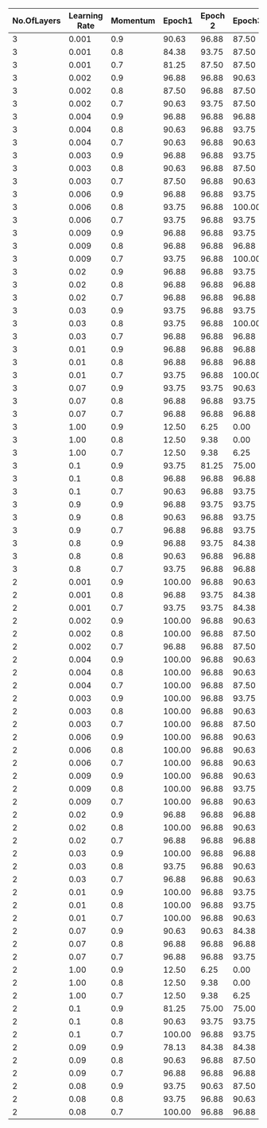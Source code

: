 | No.OfLayers   | Learning Rate | Momentum | Epoch1 | Epoch 2 | Epoch3  | Epoch4  | Epoch5  | Epoch6  | Epoch7  | Epoch8  | Epoch9  | Epoch10 | Mean  | Std Dev |
|---------------|---------------|----------|--------|---------|---------|---------|---------|---------|---------|---------|---------|---------|-------|---------|
| 3             | 0.001         | 0.9      | 90.63  | 96.88   | 87.50   | 93.75   | 90.63   | 93.75   | 96.88   | 90.63   | 93.75   | 96.88   | 93.13 | 3.23    |
| 3             | 0.001         | 0.8      | 84.38  | 93.75   | 87.50   | 90.63   | 90.63   | 93.75   | 96.88   | 90.63   | 93.75   | 96.88   | 91.88 | 3.95    |
| 3             | 0.001         | 0.7      | 81.25  | 87.50   | 87.50   | 87.50   | 90.63   | 90.63   | 93.75   | 87.50   | 90.63   | 90.63   | 88.75 | 3.36    |
| 3             | 0.002         | 0.9      | 96.88  | 96.88   | 90.63   | 96.88   | 90.63   | 100.00  | 96.88   | 90.63   | 93.75   | 96.88   | 95.00 | 3.36    |
| 3             | 0.002         | 0.8      | 87.50  | 96.88   | 87.50   | 96.88   | 90.63   | 93.75   | 96.88   | 90.63   | 93.75   | 96.88   | 93.13 | 3.84    |
| 3             | 0.002         | 0.7      | 90.63  | 93.75   | 87.50   | 93.75   | 90.63   | 93.75   | 96.88   | 90.63   | 90.63   | 96.88   | 92.50 | 3.02    |
| 3             | 0.004         | 0.9      | 96.88  | 96.88   | 96.88   | 96.88   | 93.75   | 100.00  | 96.88   | 90.63   | 93.75   | 96.88   | 95.94 | 2.57    |
| 3             | 0.004         | 0.8      | 90.63  | 96.88   | 93.75   | 96.88   | 90.63   | 100.00  | 96.88   | 90.63   | 93.75   | 96.88   | 94.69 | 3.31    |
| 3             | 0.004         | 0.7      | 90.63  | 96.88   | 90.63   | 96.88   | 90.63   | 96.88   | 96.88   | 90.63   | 90.63   | 96.88   | 93.75 | 3.29    |
| 3             | 0.003         | 0.9      | 96.88  | 96.88   | 93.75   | 96.88   | 93.75   | 96.88   | 96.88   | 90.63   | 93.75   | 96.88   | 95.31 | 2.21    |
| 3             | 0.003         | 0.8      | 90.63  | 96.88   | 87.50   | 96.88   | 90.63   | 96.88   | 96.88   | 90.63   | 90.63   | 96.88   | 93.44 | 3.74    |
| 3             | 0.003         | 0.7      | 87.50  | 96.88   | 90.63   | 96.88   | 90.63   | 93.75   | 96.88   | 90.63   | 93.75   | 96.88   | 93.44 | 3.44    |
| 3             | 0.006         | 0.9      | 96.88  | 96.88   | 93.75   | 96.88   | 93.75   | 100.00  | 96.88   | 90.63   | 93.75   | 100.00  | 95.94 | 2.97    |
| 3             | 0.006         | 0.8      | 93.75  | 96.88   | 100.00  | 96.88   | 93.75   | 100.00  | 96.88   | 90.63   | 93.75   | 96.88   | 95.94 | 2.97    |
| 3             | 0.006         | 0.7      | 93.75  | 96.88   | 93.75   | 96.88   | 90.63   | 100.00  | 96.88   | 90.63   | 93.75   | 96.88   | 95.00 | 3.02    |
| 3             | 0.009         | 0.9      | 96.88  | 96.88   | 93.75   | 96.88   | 93.65   | 100.00  | 96.88   | 93.75   | 93.75   | 100.00  | 96.24 | 2.48    |
| 3             | 0.009         | 0.8      | 96.88  | 96.88   | 96.88   | 96.88   | 93.75   | 100.00  | 96.88   | 90.63   | 93.75   | 96.88   | 95.94 | 2.57    |
| 3             | 0.009         | 0.7      | 93.75  | 96.88   | 100.00  | 96.88   | 93.75   | 100.00  | 96.88   | 90.63   | 93.75   | 96.88   | 95.94 | 2.97    |
| 3             | 0.02          | 0.9      | 96.88  | 96.88   | 93.75   | 96.88   | 93.75   | 100.00  | 96.88   | 93.75   | 93.75   | 100.00  | 96.25 | 2.47    |
| 3             | 0.02          | 0.8      | 96.88  | 96.88   | 96.88   | 96.88   | 93.75   | 100.00  | 100.00  | 90.63   | 93.75   | 100.00  | 96.56 | 3.11    |
| 3             | 0.02          | 0.7      | 96.88  | 96.88   | 96.88   | 96.88   | 93.75   | 100.00  | 100.00  | 93.75   | 100.00  | 96.88   | 97.19 | 2.31    |
| 3             | 0.03          | 0.9      | 93.75  | 96.88   | 93.75   | 100.00  | 93.75   | 100.00  | 96.88   | 93.75   | 93.75   | 100.00  | 96.25 | 2.87    |
| 3             | 0.03          | 0.8      | 93.75  | 96.88   | 100.00  | 100.00  | 93.75   | 100.00  | 96.88   | 93.75   | 96.88   | 100.00  | 97.19 | 2.74    |
| 3             | 0.03          | 0.7      | 96.88  | 96.88   | 96.88   | 96.88   | 93.75   | 100.00  | 96.88   | 90.63   | 96.88   | 100.00  | 96.56 | 2.74    |
| 3             | 0.01          | 0.9      | 96.88  | 96.88   | 96.88   | 96.88   | 93.75   | 100.00  | 100.00  | 93.75   | 93.75   | 100.00  | 96.88 | 2.55    |
| 3             | 0.01          | 0.8      | 96.88  | 96.88   | 96.88   | 96.88   | 93.75   | 100.00  | 96.88   | 90.63   | 93.75   | 100.00  | 96.25 | 2.87    |
| 3             | 0.01          | 0.7      | 93.75  | 96.88   | 100.00  | 96.88   | 93.75   | 100.00  | 96.88   | 90.63   | 93.75   | 96.88   | 95.94 | 2.97    |
| 3             | 0.07          | 0.9      | 93.75  | 93.75   | 90.63   | 100.00  | 90.63   | 100.00  | 96.88   | 90.63   | 90.63   | 100.00  | 94.69 | 4.18    |
| 3             | 0.07          | 0.8      | 96.88  | 96.88   | 93.75   | 93.75   | 93.75   | 100.00  | 96.88   | 93.75   | 100.00  | 96.88   | 96.25 | 2.47    |
| 3             | 0.07          | 0.7      | 96.88  | 96.88   | 96.88   | 96.88   | 90.63   | 100.00  | 96.88   | 93.75   | 100.00  | 100.00  | 96.88 | 2.95    |
| 3             | 1.00          | 0.9      | 12.50  | 6.25    | 0.00    | 12.50   | 3.13    | 6.25    | 18.75   | 3.13    | 6.25    | 12.50   | 8.13  | 5.74    |
| 3             | 1.00          | 0.8      | 12.50  | 9.38    | 0.00    | 3.13    | 3.13    | 6.25    | 18.75   | 3.13    | 6.25    | 12.50   | 7.50  | 5.74    |
| 3             | 1.00          | 0.7      | 12.50  | 9.38    | 6.25    | 3.13    | 3.13    | 6.25    | 18.75   | 3.13    | 6.25    | 12.50   | 8.13  | 5.15    |
| 3             | 0.1           | 0.9      | 93.75  | 81.25   | 75.00   | 62.50   | 40.63   | 6.25    | 3.13    | 21.88   | 6.25    | 6.25    | 39.69 | 35.63   |
| 3             | 0.1           | 0.8      | 96.88  | 96.88   | 96.88   | 100.00  | 90.63   | 100.00  | 96.88   | 93.75   | 93.75   | 96.88   | 96.25 | 2.87    |
| 3             | 0.1           | 0.7      | 90.63  | 96.88   | 93.75   | 100.00  | 93.75   | 100.00  | 93.75   | 93.75   | 100.00  | 100.00  | 96.25 | 3.55    |
| 3             | 0.9           | 0.9      | 96.88  | 93.75   | 93.75   | 93.75   | 90.63   | 93.75   | 90.63   | 90.63   | 90.63   | 93.75   | 92.81 | 2.11    |
| 3             | 0.9           | 0.8      | 90.63  | 96.88   | 93.75   | 100.00  | 93.75   | 100.00  | 96.88   | 93.75   | 93.75   | 96.88   | 95.63 | 3.02    |
| 3             | 0.9           | 0.7      | 96.88  | 96.88   | 93.75   | 100.00  | 90.63   | 100.00  | 90.63   | 96.88   | 93.75   | 100.00  | 95.94 | 3.62    |
| 3             | 0.8           | 0.9      | 96.88  | 93.75   | 84.38   | 96.88   | 90.63   | 100.00  | 93.75   | 90.63   | 93.75   | 93.75   | 93.44 | 4.28    |
| 3             | 0.8           | 0.8      | 90.63  | 96.88   | 96.88   | 100.00  | 93.75   | 100.00  | 96.88   | 93.75   | 96.88   | 100.00  | 96.56 | 3.11    |
| 3             | 0.8           | 0.7      | 93.75  | 96.88   | 96.88   | 100.00  | 93.75   | 100.00  | 96.88   | 93.75   | 96.88   | 100.00  | 96.88 | 2.55    |
| 2             | 0.001         | 0.9      | 100.00 | 96.88   | 90.63   | 96.88   | 90.63   | 90.63   | 96.88   | 90.63   | 90.63   | 93.75   | 93.75 | 3.61    |
| 2             | 0.001         | 0.8      | 96.88  | 93.75   | 84.38   | 93.75   | 90.63   | 93.75   | 96.88   | 90.63   | 90.63   | 90.63   | 92.19 | 3.68    |
| 2             | 0.001         | 0.7      | 93.75  | 93.75   | 84.38   | 93.75   | 87.50   | 93.75   | 96.88   | 90.63   | 90.63   | 84.38   | 90.94 | 4.28    |
| 2             | 0.002         | 0.9      | 100.00 | 96.88   | 90.63   | 96.88   | 93.75   | 96.88   | 96.88   | 93.75   | 93.75   | 96.88   | 95.63 | 2.64    |
| 2             | 0.002         | 0.8      | 100.00 | 96.88   | 87.50   | 96.88   | 90.63   | 93.75   | 96.88   | 90.63   | 90.63   | 96.88   | 94.06 | 4.02    |
| 2             | 0.002         | 0.7      | 96.88  | 96.88   | 87.50   | 96.88   | 90.63   | 96.88   | 96.88   | 90.63   | 90.63   | 90.63   | 93.44 | 3.74    |
| 2             | 0.004         | 0.9      | 100.00 | 96.88   | 90.63   | 96.88   | 93.75   | 100.00  | 96.88   | 93.75   | 93.75   | 96.88   | 95.94 | 2.96    |
| 2             | 0.004         | 0.8      | 100.00 | 96.88   | 90.63   | 96.88   | 90.63   | 96.88   | 96.88   | 90.63   | 93.75   | 96.88   | 95.00 | 3.36    |
| 2             | 0.004         | 0.7      | 100.00 | 96.88   | 87.50   | 96.88   | 90.63   | 93.75   | 96.88   | 96.88   | 90.63   | 90.63   | 94.06 | 4.02    |
| 2             | 0.003         | 0.9      | 100.00 | 96.88   | 93.75   | 96.88   | 93.75   | 100.00  | 96.88   | 93.75   | 93.75   | 96.88   | 96.25 | 2.47    |
| 2             | 0.003         | 0.8      | 100.00 | 96.88   | 90.63   | 96.88   | 90.63   | 93.75   | 96.88   | 90.63   | 93.75   | 96.88   | 94.69 | 3.31    |
| 2             | 0.003         | 0.7      | 100.00 | 96.88   | 87.50   | 96.88   | 90.63   | 93.75   | 96.88   | 90.63   | 90.63   | 93.75   | 93.75 | 3.90    |
| 2             | 0.006         | 0.9      | 100.00 | 96.88   | 90.63   | 96.88   | 93.75   | 93.75   | 100.00  | 93.75   | 93.75   | 96.88   | 95.63 | 3.02    |
| 2             | 0.006         | 0.8      | 100.00 | 96.88   | 90.63   | 96.88   | 93.75   | 100.00  | 96.88   | 93.75   | 93.75   | 96.88   | 95.94 | 2.96    |
| 2             | 0.006         | 0.7      | 100.00 | 96.88   | 90.63   | 96.88   | 90.63   | 96.88   | 96.88   | 90.63   | 93.75   | 96.88   | 95.00 | 3.36    |
| 2             | 0.009         | 0.9      | 100.00 | 96.88   | 90.63   | 96.88   | 93.75   | 96.88   | 100.00  | 93.75   | 96.88   | 96.88   | 96.25 | 2.87    |
| 2             | 0.009         | 0.8      | 100.00 | 96.88   | 93.75   | 96.88   | 93.75   | 100.00  | 96.88   | 93.75   | 93.75   | 96.88   | 96.25 | 2.47    |
| 2             | 0.009         | 0.7      | 100.00 | 96.88   | 90.63   | 96.88   | 93.75   | 100.00  | 96.88   | 93.75   | 93.75   | 96.88   | 95.94 | 2.96    |
| 2             | 0.02          | 0.9      | 96.88  | 96.88   | 96.88   | 93.75   | 93.75   | 93.75   | 96.88   | 93.75   | 93.75   | 93.75   | 95.00 | 1.61    |
| 2             | 0.02          | 0.8      | 100.00 | 96.88   | 90.63   | 96.88   | 93.75   | 96.88   | 100.00  | 93.75   | 96.88   | 96.88   | 96.25 | 2.87    |
| 2             | 0.02          | 0.7      | 96.88  | 96.88   | 96.88   | 96.88   | 93.75   | 96.88   | 96.88   | 93.75   | 93.75   | 96.88   | 95.94 | 1.51    |
| 2             | 0.03          | 0.9      | 100.00 | 96.88   | 96.88   | 96.88   | 93.75   | 96.88   | 100.00  | 93.75   | 93.75   | 96.88   | 96.56 | 2.31    |
| 2             | 0.03          | 0.8      | 93.75  | 96.88   | 90.63   | 96.88   | 93.75   | 100.00  | 100.00  | 93.75   | 93.75   | 96.88   | 95.63 | 3.02    |
| 2             | 0.03          | 0.7      | 96.88  | 96.88   | 90.63   | 96.88   | 93.75   | 96.88   | 96.88   | 90.63   | 93.75   | 96.88   | 95.00 | 2.64    |
| 2             | 0.01          | 0.9      | 100.00 | 96.88   | 93.75   | 96.88   | 93.75   | 96.88   | 100.00  | 93.75   | 93.75   | 96.88   | 96.25 | 2.47    |
| 2             | 0.01          | 0.8      | 100.00 | 96.88   | 93.75   | 96.88   | 93.75   | 100.00  | 96.88   | 93.75   | 93.75   | 96.88   | 96.25 | 2.47    |
| 2             | 0.01          | 0.7      | 100.00 | 96.88   | 90.63   | 96.88   | 93.75   | 100.00  | 96.88   | 93.75   | 93.75   | 96.88   | 95.94 | 2.96    |
| 2             | 0.07          | 0.9      | 90.63  | 90.63   | 84.38   | 90.63   | 90.63   | 90.63   | 93.75   | 87.50   | 87.50   | 96.88   | 90.31 | 3.44    |
| 2             | 0.07          | 0.8      | 96.88  | 96.88   | 96.88   | 93.75   | 90.63   | 96.88   | 100.00  | 93.75   | 96.88   | 93.75   | 95.63 | 2.64    |
| 2             | 0.07          | 0.7      | 96.88  | 96.88   | 93.75   | 93.75   | 93.75   | 93.75   | 93.75   | 96.88   | 96.88   | 100.00  | 95.63 | 2.19    |
| 2             | 1.00          | 0.9      | 12.50  | 6.25    | 0.00    | 12.50   | 3.13    | 6.25    | 18.75   | 3.13    | 6.25    | 12.50   | 8.13  | 5.74    |
| 2             | 1.00          | 0.8      | 12.50  | 9.38    | 0.00    | 3.13    | 3.13    | 6.25    | 18.75   | 3.13    | 6.25    | 12.50   | 7.50  | 5.74    |
| 2             | 1.00          | 0.7      | 12.50  | 9.38    | 6.25    | 3.13    | 3.13    | 6.25    | 18.75   | 3.13    | 6.25    | 12.50   | 8.13  | 5.15    |
| 2             | 0.1           | 0.9      | 81.25  | 75.00   | 75.00   | 53.13   | 50.00   | 46.88   | 31.25   | 46.88   | 53.13   | 28.13   | 54.06 | 18.05   |
| 2             | 0.1           | 0.8      | 90.63  | 93.75   | 93.75   | 93.75   | 87.50   | 100.00  | 96.88   | 90.63   | 90.63   | 96.88   | 93.44 | 3.74    |
| 2             | 0.1           | 0.7      | 100.00 | 96.88   | 93.75   | 93.75   | 93.75   | 100.00  | 96.88   | 93.75   | 96.88   | 96.88   | 96.25 | 2.47    |
| 2             | 0.09          | 0.9      | 78.13  | 84.38   | 84.38   | 75.00   | 68.75   | 68.75   | 87.50   | 81.25   | 87.50   | 75.00   | 79.06 | 7.07    |
| 2             | 0.09          | 0.8      | 90.63  | 96.88   | 87.50   | 93.75   | 87.50   | 96.88   | 100.00  | 90.63   | 93.75   | 90.63   | 92.81 | 4.18    |
| 2             | 0.09          | 0.7      | 96.88  | 96.88   | 96.88   | 96.88   | 90.63   | 100.00  | 100.00  | 93.75   | 93.75   | 96.88   | 96.25 | 2.87    |
| 2             | 0.08          | 0.9      | 93.75  | 90.63   | 87.50   | 93.75   | 90.63   | 84.38   | 87.50   | 87.50   | 87.50   | 96.88   | 90.00 | 3.84    |
| 2             | 0.08          | 0.8      | 93.75  | 96.88   | 90.63   | 96.88   | 90.63   | 90.63   | 96.88   | 96.88   | 93.75   | 96.88   | 94.38 | 2.87    |
| 2             | 0.08          | 0.7      | 100.00 | 96.88   | 96.88   | 93.75   | 90.63   | 100.00  | 96.88   | 96.88   | 100.00  | 96.88   | 96.88 | 2.95    |